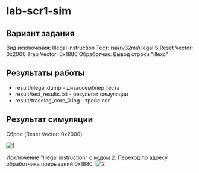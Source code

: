 # lab-scr1-sim
## Вариант задания
Вид исключения: Illegal instruction
Тест: isa/rv32mi/illegal.S
Reset Vector: 0x2000
Trap Vector: 0x1880
Обработчик: Вывод строки "illexc"

## Результаты работы
* result/illegal.dump - дизассемблер теста
* result/test_results.txt - результат симуляции
* result/tracelog_core_0.log - трейс лог

## Результат симуляции
Сброс (Reset Vector: 0x2000):

![1](https://github.com/BotWaw/scr1/assets/99167822/f5926476-cb22-47f7-89d7-9e9f599a7cd6)

Исключение "Illegal instruction" с кодом 2. Переход по адресу обработчика прерываний 0x1880:
![2](https://github.com/BotWaw/scr1/assets/99167822/873bde5c-87b5-4683-aea6-3f8f13dea9bc)
